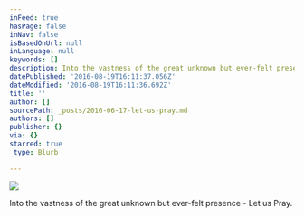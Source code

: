 ```yaml
---
inFeed: true
hasPage: false
inNav: false
isBasedOnUrl: null
inLanguage: null
keywords: []
description: Into the vastness of the great unknown but ever-felt presence - Let us Pray.
datePublished: '2016-08-19T16:11:37.056Z'
dateModified: '2016-08-19T16:11:36.692Z'
title: ''
author: []
sourcePath: _posts/2016-06-17-let-us-pray.md
authors: []
publisher: {}
via: {}
starred: true
_type: Blurb

---
```

![](https://the-grid-user-content.s3-us-west-2.amazonaws.com/903bc7d5-364c-4188-b5cd-311d76eff785.gif)

Into the vastness of the great unknown but ever-felt presence - Let us Pray.